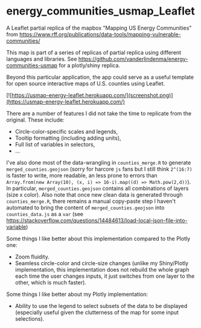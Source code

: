 # energy_communities_usmap_Leaflet
 A Leaflet partial replica of the mapbox "Mapping US Energy Communities" from https://www.rff.org/publications/data-tools/mapping-vulnerable-communities/
 
This map is part of a series of replicas of partial replica using different languages and libraries. See https://github.com/vanderlindenma/energy-communities-usmap for a plotly/shiny replica.

Beyond this particular application, the app could serve as a useful template
for open source interactive maps of U.S. counties using Leaflet.

[![https://usmap-energy-leaflet.herokuapp.com/](screenshot.png)](https://usmap-energy-leaflet.herokuapp.com/)

There are a number of features I did not take the time to replicate from the original. These include:

- Circle-color-specific scales and legends,
- Tooltip formatting (including adding units),
- Full list of variables in selectors,
- ...

I've also done most of the data-wrangling in `counties_merge.R` to generate `merged_counties.geojson` (sorry for harcore `js` fans but I still think `2^(16:7)` is faster to write, more readable, an less prone to errors than `Array.from(new Array(10), (x, i) => 16-i).map((d) => Math.pow(2,d))`). 
In particular, `merged_counties.geojson` contains all combinations of layers (size x color).
Also note that once new clean data is generated through `counties_merge.R`, there remains a manual copy-paste step I haven't automated to bring the content of `merged_counties.geojson` into `counties_data.js` as a `var` (see https://stackoverflow.com/questions/14484613/load-local-json-file-into-variable)

Some things I like better about this implementation compared to the Plotly one:

- Zoom fluidity.
- Seamless circle-color and circle-size changes (unlike my Shiny/Plotly implementation, this implementation does not rebuild the whole graph each time the user changes inputs, it just switches from one layer to the other, which is much faster).

Some things I like better about my Plotly implementation:

- Ability to use the legend to select subsets of the data to be displayed (especially useful given the clutterness of the map for some input selections).




